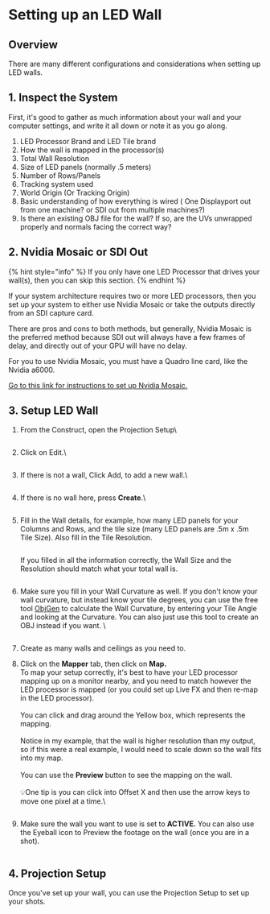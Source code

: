 # Setting up an LED Wall

## Overview

There are many different configurations and considerations when setting up LED walls.&#x20;

## 1. Inspect the System&#x20;

First, it's good to gather as much information about your wall and your computer settings, and write it all down or note it as you go along.

1. LED Processor Brand and LED Tile brand
2. How the wall is mapped in the processor(s)
3. Total Wall Resolution
4. Size of LED panels (normally .5 meters)
5. Number of Rows/Panels
6. Tracking system used
7. World Origin (Or Tracking Origin)
8. Basic understanding of how everything is wired ( One Displayport out from one machine? or SDI out from multiple machines?)
9. Is there an existing OBJ file for the wall? If so, are the UVs unwrapped properly and normals facing the correct way?

## 2. Nvidia Mosaic or SDI Out&#x20;

{% hint style="info" %}
If you only have one LED Processor that drives your wall(s), then you can skip this section.&#x20;
{% endhint %}

If your system architecture requires two or more LED processors, then you set up your system to either use Nvidia Mosaic or take the outputs directly from an SDI capture card.&#x20;

There are pros and cons to both methods, but generally, Nvidia Mosaic is the preferred method because SDI out will always have a few frames of delay, and directly out of your GPU will have no delay.&#x20;

For you to use Nvidia Mosaic, you must have a Quadro line card, like the Nvidia a6000.&#x20;

[Go to this link for instructions to set up Nvidia Mosaic.](set-up-nvidia-mosaic.md)

## 3. Setup LED Wall

1.  From the Construct, open the Projection Setup\


    <figure><img src="../../.gitbook/assets/image (1) (1) (1) (1) (1) (1) (1) (1).png" alt=""><figcaption></figcaption></figure>
2.  Click on Edit.\


    <figure><img src="../../.gitbook/assets/image (2) (1) (1) (1) (1) (1) (1).png" alt=""><figcaption></figcaption></figure>


3.  If there is not a wall, Click Add, to add a new wall.\


    <figure><img src="../../.gitbook/assets/image (3) (1) (1) (1) (1) (1).png" alt=""><figcaption></figcaption></figure>


4.  If there is no wall here, press **Create**.\


    <figure><img src="../../.gitbook/assets/image (4) (1) (1) (1) (1) (1).png" alt=""><figcaption></figcaption></figure>
5.  Fill in the Wall details, for example, how many LED panels for your Columns and Rows, and the tile size (many LED panels are .5m x .5m Tile Size). Also fill in the Tile Resolution.&#x20;

    <figure><img src="../../.gitbook/assets/image (5) (1) (1) (1) (1).png" alt=""><figcaption></figcaption></figure>

    If you filled in all the information correctly, the Wall Size and the Resolution should match what your total wall is.&#x20;

    <figure><img src="../../.gitbook/assets/image (6) (1) (1) (1) (1).png" alt=""><figcaption></figcaption></figure>
6.  Make sure you fill in your Wall Curvature as well. If you don't know your wall curvature, but instead know your tile degrees, you can use the free tool [ObjGen](https://objgen.makkbe.net/) to calculate the Wall Curvature, by entering your Tile Angle and looking at the Curvature. You can also just use this tool to create an OBJ instead if you want. \


    <figure><img src="../../.gitbook/assets/image (2) (1) (1) (1) (1) (1).png" alt=""><figcaption></figcaption></figure>
7. Create as many walls and ceilings as you need to.&#x20;
8.  Click on the **Mapper** tab, then click on **Map.** \
    To map your setup correctly, it's best to have your LED processor mapping up on a monitor nearby, and you need to match however the LED processor is mapped (or you could set up Live FX and then re-map in the LED processor). \
    &#x20;\
    You can click and drag around the Yellow box, which represents the mapping.  \
    \
    Notice in my example, that the wall is higher resolution than my output, so if this were a real example, I would need to scale down so the wall fits into my map.  \
    \
    You can use the **Preview** button to see the mapping on the wall. \
    \
    :bulb:One tip is you can click into Offset X and then use the arrow keys to move one pixel at a time.\


    <figure><img src="../../.gitbook/assets/image (7) (1) (1).png" alt=""><figcaption></figcaption></figure>


9.  Make sure the wall you want to use is set to **ACTIVE.** You can also use the <img src="../../.gitbook/assets/image (10) (1) (1).png" alt="" data-size="line">Eyeball icon to Preview the footage on the wall (once you are in a shot). \
    &#x20;

    <figure><img src="../../.gitbook/assets/image (8) (1) (1).png" alt=""><figcaption></figcaption></figure>

## 4. Projection Setup

Once you've set up your wall, you can use the Projection Setup to set up your shots.&#x20;

<figure><img src="../../.gitbook/assets/image (11) (1) (1).png" alt=""><figcaption></figcaption></figure>









